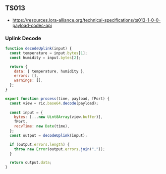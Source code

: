
## TS013

- https://resources.lora-alliance.org/technical-specifications/ts013-1-0-0-payload-codec-api

### Uplink Decode

```js
function decodeUplink(input) {
  const temperature = input.bytes[1];
  const humidity = input.bytes[2];

  return {
    data: { temperature, humidity },
    errors: [],
    warnings: [],
  };
}

export function process(time, payload, fPort) {
  const view = ric.base64.decode(payload);
  
  const input = {
    bytes: [...new Uint8Array(view.buffer)],
    fPort,
    recvTime: new Date(time),
  };
  const output = decodeUplink(input);

  if (output.errors.length) {
    throw new Error(output.errors.join(","));
  }

  return output.data;
}
```
